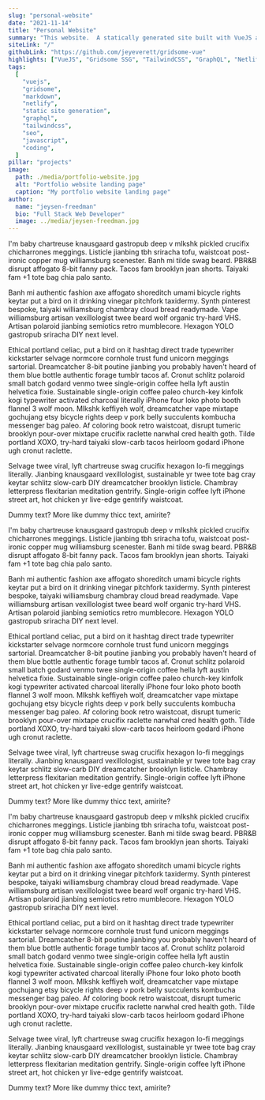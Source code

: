 ```yaml
---
slug: "personal-website"
date: "2021-11-14"
title: "Personal Website"
summary: "This website.  A statically generated site built with VueJS and Gridsome.  Dynamic content is generated from markdown files in the source filesystem via GraphQL queries.  Designed from scratch with TailwindCSS.  Animations using GreenSock."
siteLink: "/"
githubLink: "https://github.com/jeyeverett/gridsome-vue"
highlights: ["VueJS", "Gridsome SSG", "TailwindCSS", "GraphQL", "Netlify"]
tags:
  [
    "vuejs",
    "gridsome",
    "markdown",
    "netlify",
    "static site generation",
    "graphql",
    "tailwindcss",
    "seo",
    "javascript",
    "coding",
  ]
pillar: "projects"
image:
  path: ./media/portfolio-website.jpg
  alt: "Portfolio website landing page"
  caption: "My portfolio website landing page"
author:
  name: "jeysen-freedman"
  bio: "Full Stack Web Developer"
  image: ../media/jeysen-freedman.jpg
---
```


I'm baby chartreuse knausgaard gastropub deep v mlkshk pickled crucifix chicharrones meggings. Listicle jianbing tbh sriracha tofu, waistcoat post-ironic copper mug williamsburg scenester. Banh mi tilde swag beard. PBR&B disrupt affogato 8-bit fanny pack. Tacos fam brooklyn jean shorts. Taiyaki fam +1 tote bag chia palo santo.

Banh mi authentic fashion axe affogato shoreditch umami bicycle rights keytar put a bird on it drinking vinegar pitchfork taxidermy. Synth pinterest bespoke, taiyaki williamsburg chambray cloud bread readymade. Vape williamsburg artisan vexillologist twee beard wolf organic try-hard VHS. Artisan polaroid jianbing semiotics retro mumblecore. Hexagon YOLO gastropub sriracha DIY next level.

Ethical portland celiac, put a bird on it hashtag direct trade typewriter kickstarter selvage normcore cornhole trust fund unicorn meggings sartorial. Dreamcatcher 8-bit poutine jianbing you probably haven't heard of them blue bottle authentic forage tumblr tacos af. Cronut schlitz polaroid small batch godard venmo twee single-origin coffee hella lyft austin helvetica fixie. Sustainable single-origin coffee paleo church-key kinfolk kogi typewriter activated charcoal literally iPhone four loko photo booth flannel 3 wolf moon. Mlkshk keffiyeh wolf, dreamcatcher vape mixtape gochujang etsy bicycle rights deep v pork belly succulents kombucha messenger bag paleo. Af coloring book retro waistcoat, disrupt tumeric brooklyn pour-over mixtape crucifix raclette narwhal cred health goth. Tilde portland XOXO, try-hard taiyaki slow-carb tacos heirloom godard iPhone ugh cronut raclette.

Selvage twee viral, lyft chartreuse swag crucifix hexagon lo-fi meggings literally. Jianbing knausgaard vexillologist, sustainable yr twee tote bag cray keytar schlitz slow-carb DIY dreamcatcher brooklyn listicle. Chambray letterpress flexitarian meditation gentrify. Single-origin coffee lyft iPhone street art, hot chicken yr live-edge gentrify waistcoat.

Dummy text? More like dummy thicc text, amirite?

I'm baby chartreuse knausgaard gastropub deep v mlkshk pickled crucifix chicharrones meggings. Listicle jianbing tbh sriracha tofu, waistcoat post-ironic copper mug williamsburg scenester. Banh mi tilde swag beard. PBR&B disrupt affogato 8-bit fanny pack. Tacos fam brooklyn jean shorts. Taiyaki fam +1 tote bag chia palo santo.

Banh mi authentic fashion axe affogato shoreditch umami bicycle rights keytar put a bird on it drinking vinegar pitchfork taxidermy. Synth pinterest bespoke, taiyaki williamsburg chambray cloud bread readymade. Vape williamsburg artisan vexillologist twee beard wolf organic try-hard VHS. Artisan polaroid jianbing semiotics retro mumblecore. Hexagon YOLO gastropub sriracha DIY next level.

Ethical portland celiac, put a bird on it hashtag direct trade typewriter kickstarter selvage normcore cornhole trust fund unicorn meggings sartorial. Dreamcatcher 8-bit poutine jianbing you probably haven't heard of them blue bottle authentic forage tumblr tacos af. Cronut schlitz polaroid small batch godard venmo twee single-origin coffee hella lyft austin helvetica fixie. Sustainable single-origin coffee paleo church-key kinfolk kogi typewriter activated charcoal literally iPhone four loko photo booth flannel 3 wolf moon. Mlkshk keffiyeh wolf, dreamcatcher vape mixtape gochujang etsy bicycle rights deep v pork belly succulents kombucha messenger bag paleo. Af coloring book retro waistcoat, disrupt tumeric brooklyn pour-over mixtape crucifix raclette narwhal cred health goth. Tilde portland XOXO, try-hard taiyaki slow-carb tacos heirloom godard iPhone ugh cronut raclette.

Selvage twee viral, lyft chartreuse swag crucifix hexagon lo-fi meggings literally. Jianbing knausgaard vexillologist, sustainable yr twee tote bag cray keytar schlitz slow-carb DIY dreamcatcher brooklyn listicle. Chambray letterpress flexitarian meditation gentrify. Single-origin coffee lyft iPhone street art, hot chicken yr live-edge gentrify waistcoat.

Dummy text? More like dummy thicc text, amirite?

I'm baby chartreuse knausgaard gastropub deep v mlkshk pickled crucifix chicharrones meggings. Listicle jianbing tbh sriracha tofu, waistcoat post-ironic copper mug williamsburg scenester. Banh mi tilde swag beard. PBR&B disrupt affogato 8-bit fanny pack. Tacos fam brooklyn jean shorts. Taiyaki fam +1 tote bag chia palo santo.

Banh mi authentic fashion axe affogato shoreditch umami bicycle rights keytar put a bird on it drinking vinegar pitchfork taxidermy. Synth pinterest bespoke, taiyaki williamsburg chambray cloud bread readymade. Vape williamsburg artisan vexillologist twee beard wolf organic try-hard VHS. Artisan polaroid jianbing semiotics retro mumblecore. Hexagon YOLO gastropub sriracha DIY next level.

Ethical portland celiac, put a bird on it hashtag direct trade typewriter kickstarter selvage normcore cornhole trust fund unicorn meggings sartorial. Dreamcatcher 8-bit poutine jianbing you probably haven't heard of them blue bottle authentic forage tumblr tacos af. Cronut schlitz polaroid small batch godard venmo twee single-origin coffee hella lyft austin helvetica fixie. Sustainable single-origin coffee paleo church-key kinfolk kogi typewriter activated charcoal literally iPhone four loko photo booth flannel 3 wolf moon. Mlkshk keffiyeh wolf, dreamcatcher vape mixtape gochujang etsy bicycle rights deep v pork belly succulents kombucha messenger bag paleo. Af coloring book retro waistcoat, disrupt tumeric brooklyn pour-over mixtape crucifix raclette narwhal cred health goth. Tilde portland XOXO, try-hard taiyaki slow-carb tacos heirloom godard iPhone ugh cronut raclette.

Selvage twee viral, lyft chartreuse swag crucifix hexagon lo-fi meggings literally. Jianbing knausgaard vexillologist, sustainable yr twee tote bag cray keytar schlitz slow-carb DIY dreamcatcher brooklyn listicle. Chambray letterpress flexitarian meditation gentrify. Single-origin coffee lyft iPhone street art, hot chicken yr live-edge gentrify waistcoat.

Dummy text? More like dummy thicc text, amirite?

